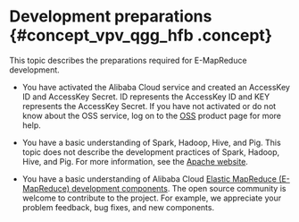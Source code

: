 # Development preparations {#concept_vpv_qgg_hfb .concept}

This topic describes the preparations required for E-MapReduce development.

-   You have activated the Alibaba Cloud service and created an AccessKey ID and AccessKey Secret. ID represents the AccessKey ID and KEY represents the AccessKey Secret. If you have not activated or do not know about the OSS service, log on to the [OSS](https://partners-intl.aliyun.com/login-required#/oss) product page for more help.

-   You have a basic understanding of Spark, Hadoop, Hive, and Pig. This topic does not describe the development practices of Spark, Hadoop, Hive, and Pig. For more information, see the [Apache website](http://www.apache.org/).
-   You have a basic understanding of Alibaba Cloud [Elastic MapReduce \(E-MapReduce\) development components](https://github.com/aliyun/aliyun-emapreduce-sdk). The open source community is welcome to contribute to the project. For example, we appreciate your problem feedback, bug fixes, and new components.

